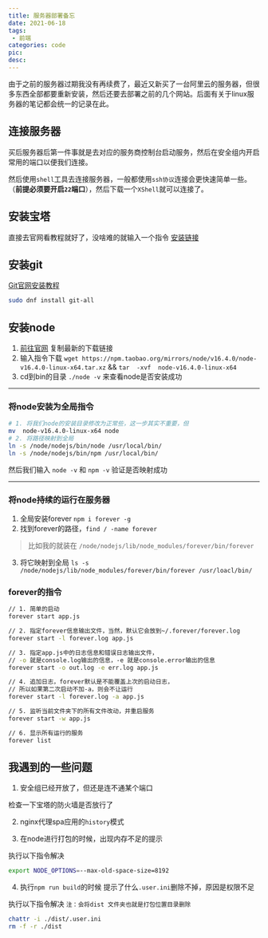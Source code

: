 ```yaml
---
title: 服务器部署备忘
date: 2021-06-18
tags:
 - 前端
categories: code
pic: 
desc: 
---
```



由于之前的服务器过期我没有再续费了，最近又新买了一台阿里云的服务器，但很多东西全部都要重新安装，然后还要去部署之前的几个网站。后面有关于linux服务器的笔记都会统一的记录在此。


## 连接服务器

买后服务器后第一件事就是去对应的服务商控制台启动服务，然后在安全组内开启常用的端口以便我们连接。

然后使用`shell`工具去连接服务器，一般都使用`ssh协议`连接会更快速简单一些。 （**前提必须要开启`22`端口**），然后下载一个`XShell`就可以连接了。

## 安装宝塔

直接去官网看教程就好了，没啥难的就输入一个指令 [安装链接](https://www.bt.cn/bbs/thread-19376-1-1.html)


## 安装git

[Git官网安装教程](https://git-scm.com/book/zh/v2/%E8%B5%B7%E6%AD%A5-%E5%AE%89%E8%A3%85-Git)

```sh
sudo dnf install git-all
```

## 安装node

1. [前往官网](http://nodejs.cn/download/) 复制最新的下载链接
2. 输入指令下载 `wget https://npm.taobao.org/mirrors/node/v16.4.0/node-v16.4.0-linux-x64.tar.xz` && `tar  -xvf  node-v16.4.0-linux-x64`
3. cd到bin的目录 `./node -v` 来查看node是否安装成功

--------------------
### 将node安装为全局指令

```sh
# 1. 将我们node的安装目录修改为正常些，这一步其实不重要，但
mv  node-v16.4.0-linux-x64 node
# 2. 将路径映射到全局
ln -s /node/nodejs/bin/node /usr/local/bin/
ln -s /node/nodejs/bin/npm /usr/local/bin/
```
然后我们输入 `node -v` 和 `npm -v` 验证是否映射成功

--------------------

### 将node持续的运行在服务器

1. 全局安装forever `npm i forever -g`
2. 找到forever的路径，`find / -name forever` 
> 比如我的就装在 `/node/nodejs/lib/node_modules/forever/bin/forever`
3. 将它映射到全局 `ls -s /node/nodejs/lib/node_modules/forever/bin/forever /usr/loacl/bin/`


### forever的指令

```sh
// 1. 简单的启动
forever start app.js

// 2. 指定forever信息输出文件，当然，默认它会放到~/.forever/forever.log
forever start -l forever.log app.js

// 3. 指定app.js中的日志信息和错误日志输出文件，
// -o 就是console.log输出的信息，-e 就是console.error输出的信息
forever start -o out.log -e err.log app.js

// 4. 追加日志，forever默认是不能覆盖上次的启动日志，
// 所以如果第二次启动不加-a，则会不让运行
forever start -l forever.log -a app.js

// 5. 监听当前文件夹下的所有文件改动，并重启服务
forever start -w app.js

// 6. 显示所有运行的服务
forever list
```


## 我遇到的一些问题

1. 安全组已经开放了，但还是连不通某个端口

检查一下宝塔的防火墙是否放行了

2. nginx代理spa应用的`history`模式


3. 在node进行打包的时候，出现内存不足的提示

执行以下指令解决
```sh
export NODE_OPTIONS=--max-old-space-size=8192
```

4. 执行`npm run build`的时候 提示了什么`.user.ini`删除不掉，原因是权限不足

执行以下指令解决 `注：会将dist 文件夹也就是打包位置目录删除`
```sh
chattr -i ./dist/.user.ini
rm -f -r ./dist
```



